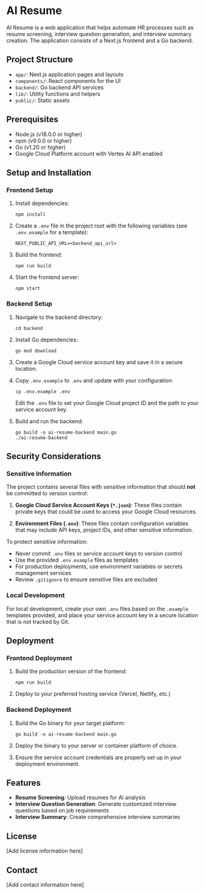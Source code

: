# AI Resume

AI Resume is a web application that helps automate HR processes such as resume screening, interview question generation, and interview summary creation. The application consists of a Next.js frontend and a Go backend.

## Project Structure

- `app/`: Next.js application pages and layouts
- `components/`: React components for the UI
- `backend/`: Go backend API services
- `lib/`: Utility functions and helpers
- `public/`: Static assets

## Prerequisites

- Node.js (v18.0.0 or higher)
- npm (v9.0.0 or higher)
- Go (v1.20 or higher)
- Google Cloud Platform account with Vertex AI API enabled

## Setup and Installation

### Frontend Setup

1. Install dependencies:
   ```
   npm install
   ```

2. Create a `.env` file in the project root with the following variables (see `.env.example` for a template):
   ```
   NEXT_PUBLIC_API_URL=<backend_api_url>
   ```

3. Build the frontend:
   ```
   npm run build
   ```

4. Start the frontend server:
   ```
   npm start
   ```

### Backend Setup

1. Navigate to the backend directory:
   ```
   cd backend
   ```

2. Install Go dependencies:
   ```
   go mod download
   ```

3. Create a Google Cloud service account key and save it in a secure location.

4. Copy `.env.example` to `.env` and update with your configuration:
   ```
   cp .env.example .env
   ```
   Edit the `.env` file to set your Google Cloud project ID and the path to your service account key.

5. Build and run the backend:
   ```
   go build -o ai-resume-backend main.go
   ./ai-resume-backend
   ```

## Security Considerations

### Sensitive Information

The project contains several files with sensitive information that should **not** be committed to version control:

1. **Google Cloud Service Account Keys (`*.json`)**: These files contain private keys that could be used to access your Google Cloud resources.

2. **Environment Files (`.env`)**: These files contain configuration variables that may include API keys, project IDs, and other sensitive information.

To protect sensitive information:

- Never commit `.env` files or service account keys to version control
- Use the provided `.env.example` files as templates
- For production deployments, use environment variables or secrets management services
- Review `.gitignore` to ensure sensitive files are excluded

### Local Development

For local development, create your own `.env` files based on the `.example` templates provided, and place your service account key in a secure location that is not tracked by Git.

## Deployment

### Frontend Deployment

1. Build the production version of the frontend:
   ```
   npm run build
   ```

2. Deploy to your preferred hosting service (Vercel, Netlify, etc.)

### Backend Deployment

1. Build the Go binary for your target platform:
   ```
   go build -o ai-resume-backend main.go
   ```

2. Deploy the binary to your server or container platform of choice.

3. Ensure the service account credentials are properly set up in your deployment environment.

## Features

- **Resume Screening**: Upload resumes for AI analysis
- **Interview Question Generation**: Generate customized interview questions based on job requirements
- **Interview Summary**: Create comprehensive interview summaries

## License

[Add license information here]

## Contact

[Add contact information here] 